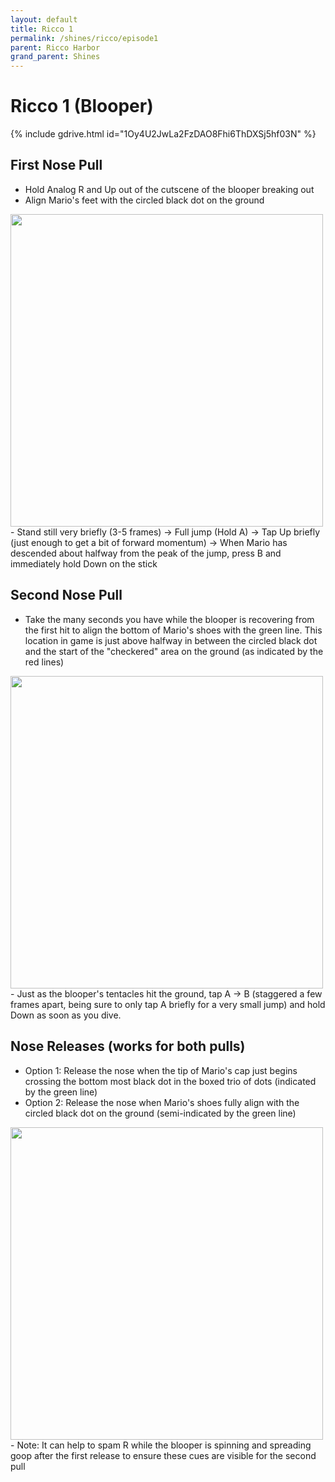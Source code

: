 ```yaml
---
layout: default
title: Ricco 1
permalink: /shines/ricco/episode1
parent: Ricco Harbor
grand_parent: Shines
---
```

# Ricco 1 (Blooper)

{% include gdrive.html id="1Oy4U2JwLa2FzDAO8Fhi6ThDXSj5hf03N" %}

## First Nose Pull

- Hold Analog R and Up out of the cutscene of the blooper breaking out
- Align Mario's feet with the circled black dot on the ground

<img src="https://cdn.discordapp.com/attachments/414653112108843008/842946202663387136/Ricco_1_Blooper_1st_Pull_Cue.png" width="500">
- Stand still very briefly (3-5 frames) -> Full jump (Hold A) -> Tap Up briefly (just enough to get a bit of forward momentum) -> When Mario has descended about halfway from the peak of the jump, press B and immediately hold Down on the stick

## Second Nose Pull

- Take the many seconds you have while the blooper is recovering from the first hit to align the bottom of Mario's shoes with the green line. This location in game is just above halfway in between the circled black dot and the start of the "checkered" area on the ground (as indicated by the red lines)

<img src="https://cdn.discordapp.com/attachments/414653112108843008/842946211555049472/Ricco_1_Blooper_2nd_Pull_Cue.png" width="500">
- Just as the blooper's tentacles hit the ground, tap A -> B (staggered a few frames apart, being sure to only tap A briefly for a very small jump) and hold Down as soon as you dive.

## Nose Releases (works for both pulls)

- Option 1: Release the nose when the tip of Mario's cap just begins crossing the bottom most black dot in the boxed trio of dots (indicated by the green line)
- Option 2: Release the nose when Mario's shoes fully align with the circled black dot on the ground (semi-indicated by the green line)

<img src="https://cdn.discordapp.com/attachments/414653112108843008/842946222188134430/Ricco_1_Blooper_Nose_Release_Cues.png" width="500">
- Note: It can help to spam R while the blooper is spinning and spreading goop after the first release to ensure these cues are visible for the second pull
